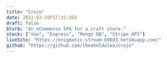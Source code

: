 ```yaml
---
title: "Crojo"
date: 2021-02-19T17:31:39Z
draft: false
blurb: "An eCommerce SPA for a craft store."
stack: ["Vue", "Express", "Mongo DB", "Stripe API"]
liveSite: "https://enigmatic-stream-69683.herokuapp.com/"
github: "https://github.com/theoboldalex/crojo"
---
```

